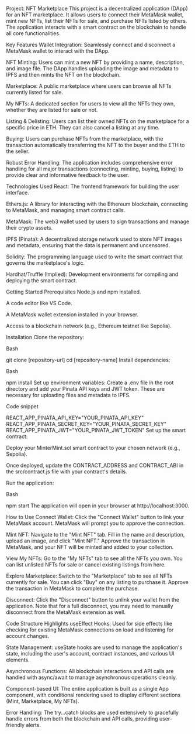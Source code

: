 Project: NFT Marketplace
This project is a decentralized application (DApp) for an NFT marketplace. It allows users to connect their MetaMask wallet, mint new NFTs, list their NFTs for sale, and purchase NFTs listed by others. The application interacts with a smart contract on the blockchain to handle all core functionalities.

Key Features
Wallet Integration: Seamlessly connect and disconnect a MetaMask wallet to interact with the DApp.

NFT Minting: Users can mint a new NFT by providing a name, description, and image file. The DApp handles uploading the image and metadata to IPFS and then mints the NFT on the blockchain.

Marketplace: A public marketplace where users can browse all NFTs currently listed for sale.

My NFTs: A dedicated section for users to view all the NFTs they own, whether they are listed for sale or not.

Listing & Delisting: Users can list their owned NFTs on the marketplace for a specific price in ETH. They can also cancel a listing at any time.

Buying: Users can purchase NFTs from the marketplace, with the transaction automatically transferring the NFT to the buyer and the ETH to the seller.

Robust Error Handling: The application includes comprehensive error handling for all major transactions (connecting, minting, buying, listing) to provide clear and informative feedback to the user.

Technologies Used
React: The frontend framework for building the user interface.

Ethers.js: A library for interacting with the Ethereum blockchain, connecting to MetaMask, and managing smart contract calls.

MetaMask: The web3 wallet used by users to sign transactions and manage their crypto assets.

IPFS (Pinata): A decentralized storage network used to store NFT images and metadata, ensuring that the data is permanent and uncensored.

Solidity: The programming language used to write the smart contract that governs the marketplace's logic.

Hardhat/Truffle (Implied): Development environments for compiling and deploying the smart contract.

Getting Started
Prerequisites
Node.js and npm installed.

A code editor like VS Code.

A MetaMask wallet extension installed in your browser.

Access to a blockchain network (e.g., Ethereum testnet like Sepolia).

Installation
Clone the repository:

Bash

git clone [repository-url]
cd [repository-name]
Install dependencies:

Bash

npm install
Set up environment variables:
Create a .env file in the root directory and add your Pinata API keys and JWT token. These are necessary for uploading files and metadata to IPFS.

Code snippet

REACT_APP_PINATA_API_KEY="YOUR_PINATA_API_KEY"
REACT_APP_PINATA_SECRET_KEY="YOUR_PINATA_SECRET_KEY"
REACT_APP_PINATA_JWT="YOUR_PINATA_JWT_TOKEN"
Set up the smart contract:

Deploy your MinterMint.sol smart contract to your chosen network (e.g., Sepolia).

Once deployed, update the CONTRACT_ADDRESS and CONTRACT_ABI in the src/contract.js file with your contract's details.

Run the application:

Bash

npm start
The application will open in your browser at http://localhost:3000.

How to Use
Connect Wallet: Click the "Connect Wallet" button to link your MetaMask account. MetaMask will prompt you to approve the connection.

Mint NFT: Navigate to the "Mint NFT" tab. Fill in the name and description, upload an image, and click "Mint NFT." Approve the transaction in MetaMask, and your NFT will be minted and added to your collection.

View My NFTs: Go to the "My NFTs" tab to see all the NFTs you own. You can list unlisted NFTs for sale or cancel existing listings from here.

Explore Marketplace: Switch to the "Marketplace" tab to see all NFTs currently for sale. You can click "Buy" on any listing to purchase it. Approve the transaction in MetaMask to complete the purchase.

Disconnect: Click the "Disconnect" button to unlink your wallet from the application. Note that for a full disconnect, you may need to manually disconnect from the MetaMask extension as well.

Code Structure Highlights
useEffect Hooks: Used for side effects like checking for existing MetaMask connections on load and listening for account changes.

State Management: useState hooks are used to manage the application's state, including the user's account, contract instances, and various UI elements.

Asynchronous Functions: All blockchain interactions and API calls are handled with async/await to manage asynchronous operations cleanly.

Component-based UI: The entire application is built as a single App component, with conditional rendering used to display different sections (Mint, Marketplace, My NFTs).

Error Handling: The try...catch blocks are used extensively to gracefully handle errors from both the blockchain and API calls, providing user-friendly alerts.







